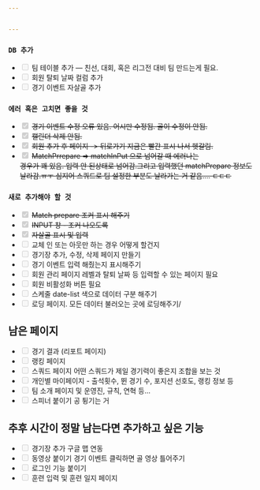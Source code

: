 ```yaml
---


---
```


<h3 id="db-추가"><code>DB 추가</code></h3>
<ul>
<li class="task-list-item"><input type="checkbox" class="task-list-item-checkbox" disabled=""> 팀 테이블 추가 —  친선, 대회, 혹은 리그전 대비 팀 만드는게 필요.</li>
<li class="task-list-item"><input type="checkbox" class="task-list-item-checkbox" disabled=""> 회원 탈퇴 날짜 컬럼 추가</li>
<li class="task-list-item"><input type="checkbox" class="task-list-item-checkbox" disabled=""> 경기 이벤트 자살골 추가</li>
</ul>
<h3 id="에러-혹은-고치면-좋을-것"><code>에러 혹은 고치면 좋을 것</code></h3>
<ul>
<li class="task-list-item"><input type="checkbox" class="task-list-item-checkbox" checked="true" disabled=""> <s>경기 이벤트 수정 오류 있음. 어시만 수정됨. 골이 수정이 안됨.</s></li>
<li class="task-list-item"><input type="checkbox" class="task-list-item-checkbox" checked="true" disabled=""> <s>캘린더 삭제 안됨.</s></li>
<li class="task-list-item"><input type="checkbox" class="task-list-item-checkbox" checked="true" disabled=""> <s>회원 추가 후 페이지 -&gt; 뒤로가기 지금은 빨간 표시 나서 헷갈림.</s></li>
<li class="task-list-item"><input type="checkbox" class="task-list-item-checkbox" checked="true" disabled=""> <s>MatchPrrepare =&gt; matchInPut 으로 넘어갈 때 에러나는<br>
경우가 꽤 있음. 입력 안 된상태로 넘어감.그리고 입력했던 matchPrepare 정보도 날라감.ㅠㅜ 심지어 스쿼드로 팀 설정한 부분도 날라가는 거 같음…. ㄷㄷㄷ</s></li>
</ul>
<h3 id="새로-추가해야-할-것"><code>새로 추가해야 할 것</code></h3>
<ul>
<li class="task-list-item"><input type="checkbox" class="task-list-item-checkbox" checked="true" disabled=""> <s>Match prepare 조커 표시 해주기</s></li>
<li class="task-list-item"><input type="checkbox" class="task-list-item-checkbox" checked="true" disabled=""> <s>INPUT 창 - 조커 나오도록</s></li>
<li class="task-list-item"><input type="checkbox" class="task-list-item-checkbox" checked="true" disabled=""> <s>자살골 표시 및 입력</s></li>
<li class="task-list-item"><input type="checkbox" class="task-list-item-checkbox" disabled="">  교체 인 또는 아웃만 하는 경우 어떻게 할건지</li>
<li class="task-list-item"><input type="checkbox" class="task-list-item-checkbox" disabled=""> 경기장 추가, 수정, 삭제 페이지 만들기</li>
<li class="task-list-item"><input type="checkbox" class="task-list-item-checkbox" disabled=""> 경기 이벤트 입력 해줬는지 표시해주기</li>
<li class="task-list-item"><input type="checkbox" class="task-list-item-checkbox" disabled=""> 회원 관리 페이지 레벨과 탈퇴 날짜 등 입력할 수 있는 페이지 필요</li>
<li class="task-list-item"><input type="checkbox" class="task-list-item-checkbox" disabled=""> 회원 비활성화 버튼 필요</li>
<li class="task-list-item"><input type="checkbox" class="task-list-item-checkbox" disabled=""> 스케줄 date-list 색으로 데이터 구분 해주기</li>
<li class="task-list-item"><input type="checkbox" class="task-list-item-checkbox" disabled=""> 로딩 페이지. 모든 데이터 불러오는 곳에 로딩해주기/</li>
</ul>
<h2 id="남은-페이지">남은 페이지</h2>
<ul>
<li class="task-list-item"><input type="checkbox" class="task-list-item-checkbox" disabled=""> 경기 결과 (리포트 페이지)</li>
<li class="task-list-item"><input type="checkbox" class="task-list-item-checkbox" disabled=""> 랭킹 페이지</li>
<li class="task-list-item"><input type="checkbox" class="task-list-item-checkbox" disabled=""> 스쿼드 페이지 어떤 스쿼드가 제일 경기력이 좋은지 조합을 보는 것</li>
<li class="task-list-item"><input type="checkbox" class="task-list-item-checkbox" disabled=""> 개인별 마이페이지 - 출석횟수, 뛴 경기 수, 포지션 선호도, 랭킹 정보 등</li>
<li class="task-list-item"><input type="checkbox" class="task-list-item-checkbox" disabled=""> 팀 소개 페이지 및 운영진, 규칙, 연혁 등…</li>
<li class="task-list-item"><input type="checkbox" class="task-list-item-checkbox" disabled="">  스피너 붙이기 공 튕기는 거</li>
</ul>
<h2 id="추후-시간이-정말-남는다면-추가하고-싶은-기능">추후 시간이 정말 남는다면 추가하고 싶은 기능</h2>
<ul>
<li class="task-list-item"><input type="checkbox" class="task-list-item-checkbox" disabled=""> 경기장 추가 구글 맵 연동</li>
<li class="task-list-item"><input type="checkbox" class="task-list-item-checkbox" disabled=""> 동영상 붙이기 경기 이벤트 클릭하면 골 영상 틀어주기</li>
<li class="task-list-item"><input type="checkbox" class="task-list-item-checkbox" disabled=""> 로그인 기능 붙이기</li>
<li class="task-list-item"><input type="checkbox" class="task-list-item-checkbox" disabled=""> 훈련 입력 및 훈련 일지 페이지</li>
</ul>

